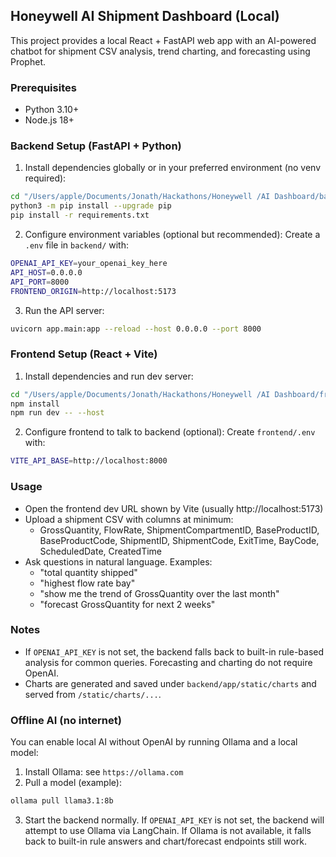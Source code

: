 ## Honeywell AI Shipment Dashboard (Local)

This project provides a local React + FastAPI web app with an AI-powered chatbot for shipment CSV analysis, trend charting, and forecasting using Prophet.

### Prerequisites
- Python 3.10+
- Node.js 18+

### Backend Setup (FastAPI + Python)
1. Install dependencies globally or in your preferred environment (no venv required):
```bash
cd "/Users/apple/Documents/Jonath/Hackathons/Honeywell /AI Dashboard/backend"
python3 -m pip install --upgrade pip
pip install -r requirements.txt
```

2. Configure environment variables (optional but recommended):
Create a `.env` file in `backend/` with:
```bash
OPENAI_API_KEY=your_openai_key_here
API_HOST=0.0.0.0
API_PORT=8000
FRONTEND_ORIGIN=http://localhost:5173
```

3. Run the API server:
```bash
uvicorn app.main:app --reload --host 0.0.0.0 --port 8000
```

### Frontend Setup (React + Vite)
1. Install dependencies and run dev server:
```bash
cd "/Users/apple/Documents/Jonath/Hackathons/Honeywell /AI Dashboard/frontend"
npm install
npm run dev -- --host
```

2. Configure frontend to talk to backend (optional):
Create `frontend/.env` with:
```bash
VITE_API_BASE=http://localhost:8000
```

### Usage
- Open the frontend dev URL shown by Vite (usually http://localhost:5173)
- Upload a shipment CSV with columns at minimum:
  - GrossQuantity, FlowRate, ShipmentCompartmentID, BaseProductID, BaseProductCode,
    ShipmentID, ShipmentCode, ExitTime, BayCode, ScheduledDate, CreatedTime
- Ask questions in natural language. Examples:
  - "total quantity shipped"
  - "highest flow rate bay"
  - "show me the trend of GrossQuantity over the last month"
  - "forecast GrossQuantity for next 2 weeks"

### Notes
- If `OPENAI_API_KEY` is not set, the backend falls back to built-in rule-based analysis for common queries. Forecasting and charting do not require OpenAI.
- Charts are generated and saved under `backend/app/static/charts` and served from `/static/charts/...`.

### Offline AI (no internet)
You can enable local AI without OpenAI by running Ollama and a local model:
1. Install Ollama: see `https://ollama.com`
2. Pull a model (example):
```bash
ollama pull llama3.1:8b
```
3. Start the backend normally. If `OPENAI_API_KEY` is not set, the backend will attempt to use Ollama via LangChain. If Ollama is not available, it falls back to built-in rule answers and chart/forecast endpoints still work.



